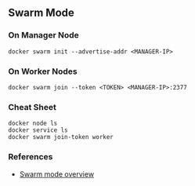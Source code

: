 ## Swarm Mode

### On Manager Node
```
docker swarm init --advertise-addr <MANAGER-IP>
```
### On Worker Nodes
```
docker swarm join --token <TOKEN> <MANAGER-IP>:2377
```

### Cheat Sheet
```
docker node ls
docker service ls
docker swarm join-token worker
```

### References
* [Swarm mode overview](https://docs.docker.com/engine/swarm/)
